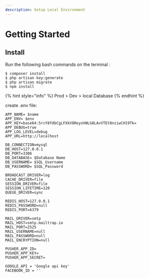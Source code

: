 ```yaml
---
description: Setup Local Environment
---
```


# Getting Started

## Install

Run the following bash commands on the terminal :

```
$ composer install
$ php artisan key:generate
$ php artisan migrate
$ npm install
```

{% hint style="info" %}
 Prod &gt; Dev &gt; local Database
{% endhint %}

create .env file:

```text
APP_NAME= $name
APP_ENV= $env
APP_KEY=base64:5rcY8fdbCgLFXkV8ReyoVWLG8LAvVTEt8nziwCH19Tk=
APP_DEBUG=true
APP_LOG_LEVEL=debug
APP_URL=http://localhost

DB_CONNECTION=mysql
DB_HOST=127.0.0.1
DB_PORT=3306
DB_DATABASE= $Database Name
DB_USERNAME= $SQL_Username
DB_PASSWORD= $SQL_Password

BROADCAST_DRIVER=log
CACHE_DRIVER=file
SESSION_DRIVER=file
SESSION_LIFETIME=120
QUEUE_DRIVER=sync

REDIS_HOST=127.0.0.1
REDIS_PASSWORD=null
REDIS_PORT=6379

MAIL_DRIVER=smtp
MAIL_HOST=smtp.mailtrap.io
MAIL_PORT=2525
MAIL_USERNAME=null
MAIL_PASSWORD=null
MAIL_ENCRYPTION=null

PUSHER_APP_ID=
PUSHER_APP_KEY=
PUSHER_APP_SECRET=

GOOGLE_API = 'Google api key'
FACEBOOK_ID = ''
```



